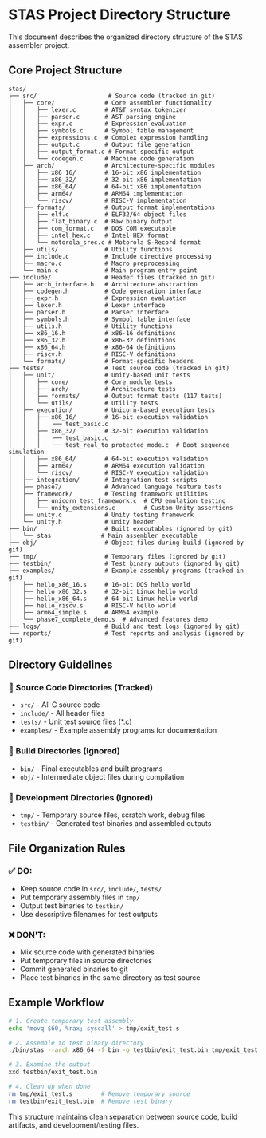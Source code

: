 # STAS Project Directory Structure

This document describes the organized directory structure of the STAS assembler project.

## Core Project Structure

```
stas/
├── src/                    # Source code (tracked in git)
│   ├── core/              # Core assembler functionality
│   │   ├── lexer.c        # AT&T syntax tokenizer
│   │   ├── parser.c       # AST parsing engine
│   │   ├── expr.c         # Expression evaluation
│   │   ├── symbols.c      # Symbol table management
│   │   ├── expressions.c  # Complex expression handling
│   │   ├── output.c       # Output file generation
│   │   ├── output_format.c # Format-specific output
│   │   └── codegen.c      # Machine code generation
│   ├── arch/              # Architecture-specific modules
│   │   ├── x86_16/        # 16-bit x86 implementation
│   │   ├── x86_32/        # 32-bit x86 implementation
│   │   ├── x86_64/        # 64-bit x86 implementation
│   │   ├── arm64/         # ARM64 implementation
│   │   └── riscv/         # RISC-V implementation
│   ├── formats/           # Output format implementations
│   │   ├── elf.c          # ELF32/64 object files
│   │   ├── flat_binary.c  # Raw binary output
│   │   ├── com_format.c   # DOS COM executable
│   │   ├── intel_hex.c    # Intel HEX format
│   │   └── motorola_srec.c # Motorola S-Record format
│   ├── utils/             # Utility functions
│   ├── include.c          # Include directive processing
│   ├── macro.c            # Macro preprocessing
│   └── main.c             # Main program entry point
├── include/               # Header files (tracked in git)
│   ├── arch_interface.h   # Architecture abstraction
│   ├── codegen.h          # Code generation interface
│   ├── expr.h             # Expression evaluation
│   ├── lexer.h            # Lexer interface
│   ├── parser.h           # Parser interface
│   ├── symbols.h          # Symbol table interface
│   ├── utils.h            # Utility functions
│   ├── x86_16.h           # x86-16 definitions
│   ├── x86_32.h           # x86-32 definitions
│   ├── x86_64.h           # x86-64 definitions
│   ├── riscv.h            # RISC-V definitions
│   └── formats/           # Format-specific headers
├── tests/                 # Test source code (tracked in git)
│   ├── unit/              # Unity-based unit tests
│   │   ├── core/          # Core module tests
│   │   ├── arch/          # Architecture tests
│   │   ├── formats/       # Output format tests (117 tests)
│   │   └── utils/         # Utility tests
│   ├── execution/         # Unicorn-based execution tests
│   │   ├── x86_16/        # 16-bit execution validation
│   │   │   └── test_basic.c
│   │   ├── x86_32/        # 32-bit execution validation
│   │   │   ├── test_basic.c
│   │   │   └── test_real_to_protected_mode.c  # Boot sequence simulation
│   │   ├── x86_64/        # 64-bit execution validation
│   │   ├── arm64/         # ARM64 execution validation
│   │   └── riscv/         # RISC-V execution validation
│   ├── integration/       # Integration test scripts
│   ├── phase7/            # Advanced language feature tests
│   ├── framework/         # Testing framework utilities
│   │   ├── unicorn_test_framework.c  # CPU emulation testing
│   │   └── unity_extensions.c        # Custom Unity assertions
│   ├── unity.c            # Unity testing framework
│   └── unity.h            # Unity header
├── bin/                   # Built executables (ignored by git)
│   └── stas              # Main assembler executable
├── obj/                   # Object files during build (ignored by git)
├── tmp/                   # Temporary files (ignored by git)
├── testbin/               # Test binary outputs (ignored by git)
├── examples/              # Example assembly programs (tracked in git)
│   ├── hello_x86_16.s     # 16-bit DOS hello world
│   ├── hello_x86_32.s     # 32-bit Linux hello world
│   ├── hello_x86_64.s     # 64-bit Linux hello world
│   ├── hello_riscv.s      # RISC-V hello world
│   ├── arm64_simple.s     # ARM64 example
│   └── phase7_complete_demo.s  # Advanced features demo
├── logs/                  # Build and test logs (ignored by git)
└── reports/               # Test reports and analysis (ignored by git)
```

## Directory Guidelines

### 📁 Source Code Directories (Tracked)
- `src/` - All C source code
- `include/` - All header files
- `tests/` - Unit test source files (*.c)
- `examples/` - Example assembly programs for documentation

### 📁 Build Directories (Ignored)
- `bin/` - Final executables and built programs
- `obj/` - Intermediate object files during compilation

### 📁 Development Directories (Ignored)
- `tmp/` - Temporary source files, scratch work, debug files
- `testbin/` - Generated test binaries and assembled outputs

## File Organization Rules

### ✅ DO:
- Keep source code in `src/`, `include/`, `tests/`
- Put temporary assembly files in `tmp/`
- Output test binaries to `testbin/`
- Use descriptive filenames for test outputs

### ❌ DON'T:
- Mix source code with generated binaries
- Put temporary files in source directories
- Commit generated binaries to git
- Place test binaries in the same directory as test source

## Example Workflow

```bash
# 1. Create temporary test assembly
echo 'movq $60, %rax; syscall' > tmp/exit_test.s

# 2. Assemble to test binary directory  
./bin/stas --arch x86_64 -f bin -o testbin/exit_test.bin tmp/exit_test.s

# 3. Examine the output
xxd testbin/exit_test.bin

# 4. Clean up when done
rm tmp/exit_test.s        # Remove temporary source
rm testbin/exit_test.bin  # Remove test binary
```

This structure maintains clean separation between source code, build artifacts, and development/testing files.
